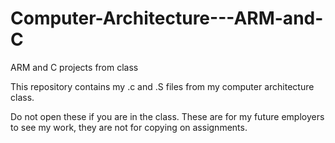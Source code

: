 # Computer-Architecture---ARM-and-C
ARM and C projects from class

This repository contains my .c and .S files from my computer architecture class.

Do not open these if you are in the class. These are for my future employers to see my work, they are not for copying on assignments.
